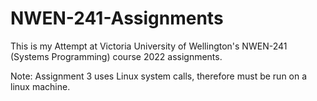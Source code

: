 # NWEN-241-Assignments
This is my Attempt at Victoria University of Wellington's NWEN-241 (Systems Programming) course 2022 assignments.

Note: Assignment 3 uses Linux system calls, therefore must be run on a linux machine.
